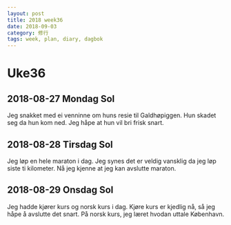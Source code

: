 ```yaml
---
layout: post
title: 2018 week36
date: 2018-09-03
category: 修行
tags: week, plan, diary, dagbok
---
```

# Uke36

## 2018-08-27 Mondag Sol

Jeg snakket med ei venninne om huns resie til Galdhøpiggen. Hun skadet seg da hun kom ned. 
Jeg håpe at hun vil bri frisk snart. 

## 2018-08-28 Tirsdag Sol 

Jeg løp en hele maraton i dag. Jeg synes det er veldig vansklig da jeg løp siste ti kilometer. Nå jeg kjenne at jeg kan avslutte maraton.  

## 2018-08-29 Onsdag Sol

Jeg hadde kjører kurs og norsk kurs i dag. Kjøre kurs er kjedlig nå, så jeg håpe å avslutte det snart.
På norsk kurs, jeg læret hvodan uttale København. 
